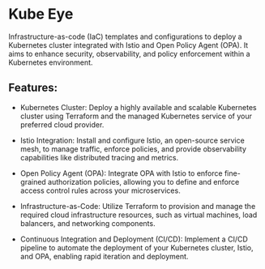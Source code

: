 # Kube Eye
Infrastructure-as-code (IaC) templates and configurations to deploy a Kubernetes cluster integrated with Istio and Open Policy Agent (OPA). It aims to enhance security, observability, and policy enforcement within a Kubernetes environment.

## Features:

- Kubernetes Cluster: Deploy a highly available and scalable Kubernetes cluster using Terraform and the managed Kubernetes service of your preferred cloud provider.

- Istio Integration: Install and configure Istio, an open-source service mesh, to manage traffic, enforce policies, and provide observability capabilities like distributed tracing and metrics.

- Open Policy Agent (OPA): Integrate OPA with Istio to enforce fine-grained authorization policies, allowing you to define and enforce access control rules across your microservices.

- Infrastructure-as-Code: Utilize Terraform to provision and manage the required cloud infrastructure resources, such as virtual machines, load balancers, and networking components.

- Continuous Integration and Deployment (CI/CD): Implement a CI/CD pipeline to automate the deployment of your Kubernetes cluster, Istio, and OPA, enabling rapid iteration and deployment.
